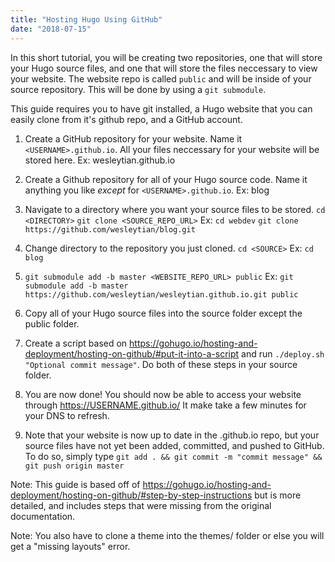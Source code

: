```yaml
---
title: "Hosting Hugo Using GitHub"
date: "2018-07-15"
---
```


In this short tutorial, you will be creating two repositories, one that will store your Hugo source files, and one that will store the files neccessary to view your website. The website repo is called `public` and will be inside of your source repository. This will be done by using a `git submodule`.

This guide requires you to have git installed, a Hugo website that you can easily clone from it's github repo, and a GitHub account.

1. Create a GitHub repository for your website. Name it `<USERNAME>.github.io`. All your files neccessary for your website will be stored here.
	Ex: wesleytian.github.io

2. Create a Github repository for all of your Hugo source code. Name it anything you like _except_ for `<USERNAME>.github.io`.
	Ex: blog

3. Navigate to a directory where you want your source files to be stored. `cd <DIRECTORY>` `git clone <SOURCE_REPO_URL>`
	Ex: `cd webdev`
	`git clone https://github.com/wesleytian/blog.git`

4. Change directory to the repository you just cloned. `cd <SOURCE>`
Ex: `cd blog`


5. `git submodule add -b master <WEBSITE_REPO_URL> public`
Ex: `git submodule add -b master https://github.com/wesleytian/wesleytian.github.io.git public`

6. Copy all of your Hugo source files into the source folder except the public folder.

7. Create a script based on https://gohugo.io/hosting-and-deployment/hosting-on-github/#put-it-into-a-script
and run `./deploy.sh "Optional commit message"`. Do both of these steps in your source folder.

8. You are now done! You should now be able to access your website through https://USERNAME.github.io/ It make take a few minutes for your DNS to refresh.

9. Note that your website is now up to date in the <USERNAME>.github.io repo, but your source files have not yet been added, committed, and pushed to GitHub. To do so, simply type `git add . && git commit -m "commit message" && git push origin master`

Note: This guide is based off of https://gohugo.io/hosting-and-deployment/hosting-on-github/#step-by-step-instructions
but is more detailed, and includes steps that were missing from the original documentation.

Note: You also have to clone a theme into the themes/ folder or else you will get a "missing layouts" error.

